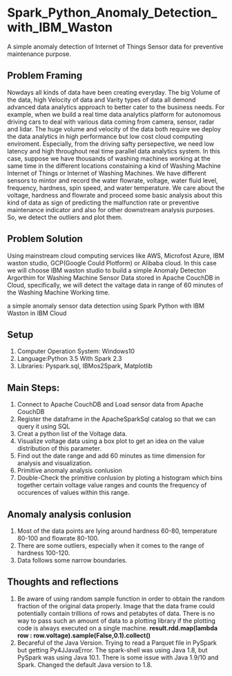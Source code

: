 # Spark_Python_Anomaly_Detection_with_IBM_Waston
A simple anomaly detection of Internet of Things Sensor data for preventive maintenance purpose.
## Problem Framing
Nowdays all kinds of data have been creating everyday. The big Volume of the data, high Velocity of data and Varity types of data all demond advanced data analytics approach to better cater to the business needs. For example, when we build a real time data analytics platform for autonomous driving cars to deal with various data coming from camera, sensor, radar and lidar. The huge volume and velocity of the data both require we deploy the data analytics in high performance but low cost cloud computing enviroment. Especially, from the driving safty persepective, we need low latency and high throughout real time parallel data analytics system. In this case, suppose we have thousands of washing machines working at the same time in the different locations constaining a kind of Washing Machine Internet of Things or Internet of Washing Machines. We have different sensors to mintor and record the water flowrate, voltage, water fluid level,  frequency, hardness, spin speed, and water temperature. We care about the voltage, hardness and flowrate and proceed some basic analysis about this kind of data as sign of predicting the malfunction rate or preventive maintenance indicator and also for other downstream analysis purposes. So, we detect the outliers and plot them.

## Problem Solution
Using mainstream cloud computing services like AWS, Microfost Azure, IBM waston studio, GCP(Google Could Plotform) or Alibaba cloud. In this case we will choose IBM waston studio to build a simple Anomaly Detecton Argorthim for Washing Machine Sensor Data stored in Apache CouchDB in Cloud, specifically, we will detect the valtage data in range of 60 minutes of the Washing Machine Working time.

a simple anomaly sensor data detection using Spark Python with IBM Waston in IBM Cloud

## Setup 
1) Computer Operation System: Windows10 
2) Language:Python 3.5 With Spark 2.3
3) Libraries: Pyspark.sql, IBMos2Spark, Matplotlib

## Main Steps:
1) Connect to Apache CouchDB and Load sensor data from Apache CouchDB
2) Register the dataframe in the ApacheSparkSql catalog so that we can query it using SQL
3) Creat a python list of the Voltage data.
4) Visualize voltage data using a box plot to get an idea on the value distribution of this parameter.
5) Find out the date range and add 60 minutes as time dimension for analysis and visualization.
6) Primitive anomaly analysis conlusion
7) Double-Check the primitive conlusion by ploting a histogram which bins together certain voltage value ranges and counts the frequency of occurences of values within this range.

## Anomaly analysis conlusion
1) Most of the data points are lying around hardness 60-80, temperature 80-100 and flowrate 80-100.
2) There are some outliers, especially when it comes to the range of hardness 100-120.
3) Data follows some narrow boundaries.

## Thoughts and reflections
1) Be aware of using random sample function in order to obtain the random fraction of the original data properly. Image that the data frame could potentially contain trillions of rows and petabytes of data. There is no way to pass such an amount of data to a plotting library if the plotting code is always executed on a single machine.
**result.rdd.map(lambda row : row.voltage).sample(False,0.1).collect()**
2) Becareful of the Java Version. Trying to read a Parquet file in PySpark but getting Py4JJavaError. The spark-shell was using Java 1.8, but PySpark was using Java 10.1. There is some issue with Java 1.9/10 and Spark. Changed the default Java version to 1.8.

